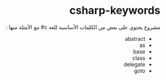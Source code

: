 # <div dir=rtl> csharp-keywords

<div dir=rtl>مشروع يحتوي على بعض من الكلمات الأساسية للغة c#  مع الأمثلة منها :<div>

<div dir=rtl> 

- abstract
- as
- base
- class
- delegate
- goto
<div>
